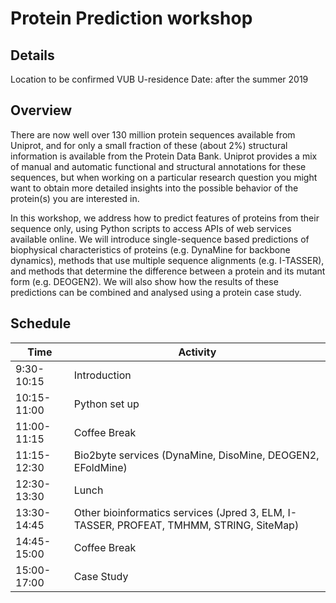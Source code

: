 # Protein Prediction workshop

## Details
Location to be confirmed VUB U-residence
Date: after the summer 2019

## Overview

There are now well over 130 million protein sequences available from Uniprot, and for only a small fraction of these
(about 2%) structural information is available from the Protein Data Bank. Uniprot provides a mix of manual and automatic
functional and structural annotations for these sequences, but when working on a particular research question you might 
want to obtain more detailed insights into the possible behavior of the protein(s) you are interested in.

In this workshop, we address how to predict features of proteins from their sequence only, using Python scripts to access 
APIs of web services available online. We will introduce single-sequence based predictions of biophysical characteristics 
of proteins (e.g. DynaMine for backbone dynamics), methods that use multiple sequence alignments (e.g. I-TASSER), and methods
that determine the difference between a protein and its mutant form (e.g. DEOGEN2). We will also show how the results of these
predictions can be combined and analysed using a protein case study.

## Schedule

Time| Activity
---|---
9:30-10:15|Introduction
10:15-11:00|Python set up
11:00-11:15|Coffee Break
11:15-12:30|Bio2byte services (DynaMine, DisoMine, DEOGEN2, EFoldMine)
12:30-13:30|Lunch
13:30-14:45|Other bioinformatics services (Jpred 3, ELM, I-TASSER, PROFEAT, TMHMM, STRING, SiteMap)
14:45-15:00|Coffee Break
15:00-17:00|Case Study




